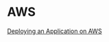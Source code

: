 # AWS

[Deploying an Application on AWS](https://app.pluralsight.com/library/courses/deploying-application-aws/table-of-contents)
